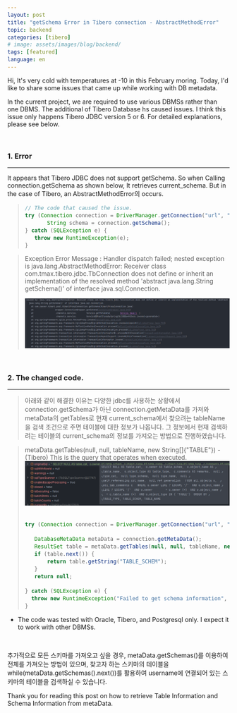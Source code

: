 ```yaml
---
layout: post
title: "getSchema Error in Tibero connection - AbstractMethodError"
topic: backend
categories: [tibero]
# image: assets/images/blog/backend/
tags: [featured]
language: en
---
```


Hi, It's very cold with temperatures at -10 in this February moring.
Today, I'd like to share some issues that came up while working with DB metadata.   

In the current project, we are required to use various DBMSs rather than one DBMS. The additional of Tibero Database hs caused issues.
I think this issue only happens Tibero JDBC version 5 or 6.
For detailed explanations, please see below.


<br>

### 1. Error  

---   
It appears that Tibero JDBC does not support getSchema. So when Calling connection.getSchema as shown below,
It retrieves current_schema. But in the case of Tibero, an AbstractMethodError의 occurs.   


>```java
> // The code that caused the issue.
>try (Connection connection = DriverManager.getConnection("url", "username", "password")) {
>        String schema = connection.getSchema();
>} catch (SQLException e) {
>    throw new RuntimeException(e);
>}
>
>```

>Exception Error Message : Handler dispatch failed; nested exception is java.lang.AbstractMethodError: Receiver class com.tmax.tibero.jdbc.TbConnection does not define or inherit an implementation of the resolved method 'abstract java.lang.String getSchema()' of interface java.sql.Connection.   
>
> ![tiberoerror](/assets/images/blog/backend/250204/tiberoError.png)   

<br>

### 2. The changed code.
---   

>아래와 같이 해결한 이유는 다양한 jdbc를 사용하는 상황에서 connection.getSchema가 아닌 connection.getMetaData를 가져와
metaData의 getTables로 현재 current_schema에서 찾으려는 tableName을 검색 조건으로 주면 테이블에 대한 정보가 나옵니다.
그 정보에서 현재 검색하려는 테이블의 current_schema의 정보를 가져오는 방법으로 진행하였습니다.   

> metaData.getTables(null, null, tableName, new String[]{"TABLE"}) - (Tibero) This is the query that operates when executed.   
>![debug](/assets/images/blog/backend/250204/debug.png)     
>
>```java
> 
>try (Connection connection = DriverManager.getConnection("url", "username", "password")) {
>    
>    DatabaseMetaData metaData = connection.getMetaData();
>    ResultSet table = metaData.getTables(null, null, tableName, new String[]{"TABLE"});
>    if (table.next()) {
>        return table.getString("TABLE_SCHEM");
>    }
>    return null;
>            
>} catch (SQLException e) {
>   throw new RuntimeException("Failed to get schema information", e);
>}
>
>```   
* The code was tested with Oracle, Tibero, and Postgresql only. I expect it to work with other DBMSs.   

   
<br>

추가적으로 모든 스키마를 가져오고 싶을 경우, metaData.getSchemas()를 이용하여 전체를 가져오는 방법이 있으며,
찾고자 하는 스키마의 테이블을 while(metaData.getSchemas().next())를 활용하여 username에 연결되어 있는 스키마의
테이블을 검색하실 수 있습니다.   

Thank you for reading this post on how to retrieve Table Information and Schema Information from metaData.   